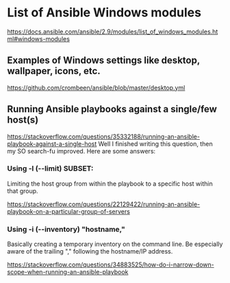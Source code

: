 # List of Ansible Windows modules
https://docs.ansible.com/ansible/2.9/modules/list_of_windows_modules.html#windows-modules

## Examples of Windows settings like desktop, wallpaper, icons, etc.
https://github.com/crombeen/ansible/blob/master/desktop.yml

## Running Ansible playbooks against a single/few host(s)
https://stackoverflow.com/questions/35332188/running-an-ansible-playbook-against-a-single-host
Well I finished writing this question, then my SO search-fu improved. Here are some answers:

### Using -l (--limit) SUBSET:
Limiting the host group from within the playbook to a specific host within that group.

https://stackoverflow.com/questions/22129422/running-an-ansible-playbook-on-a-particular-group-of-servers

### Using -i (--inventory) "hostname,"
Basically creating a temporary inventory on the command line.
Be especially aware of the trailing "," following the hostname/IP address.

https://stackoverflow.com/questions/34883525/how-do-i-narrow-down-scope-when-running-an-ansible-playbook
